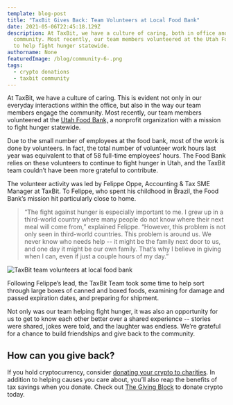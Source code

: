 ```yaml
---
template: blog-post
title: "TaxBit Gives Back: Team Volunteers at Local Food Bank"
date: 2021-05-06T22:45:18.129Z
description: At TaxBit, we have a culture of caring, both in office and in the
  community. Most recently, our team members volunteered at the Utah Food Bank
  to help fight hunger statewide.
authorname: None
featuredImage: /blog/community-6-.png
tags:
  - crypto donations
  - taxbit community
---
```

At TaxBit, we have a culture of caring. This is evident not only in our everyday interactions within the office, but also in the way our team members engage the community. Most recently, our team members volunteered at the [Utah Food Bank,](https://www.utahfoodbank.org/) a nonprofit organization with a mission to fight hunger statewide.

Due to the small number of employees at the food bank, most of the work is done by volunteers. In fact, the total number of volunteer work hours last year was equivalent to that of 58 full-time employees’ hours. The Food Bank relies on these volunteers to continue to fight hunger in Utah, and the TaxBit team couldn’t have been more grateful to contribute.

The volunteer activity was led by Felippe Oppe, Accounting & Tax SME Manager at TaxBit. To Felippe, who spent his childhood in Brazil, the Food Bank’s mission hit particularly close to home. 

> “The fight against hunger is especially important to me. I grew up in a third-world country where many people do not know where their next meal will come from,” explained Felippe. “However, this problem is not only seen in third-world countries. This problem is around us. We never know who needs help -- it might be the family next door to us, and one day it might be our own family. That’s why I believe in giving when I can, even if just a couple hours of my day.”

![TaxBit team volunteers at local food bank](/blog/taxbit-gives-back.png "TaxBit team volunteers at local food bank")

Following Felippe’s lead, the TaxBit Team took some time to help sort through large boxes of canned and boxed foods, examining for damage and passed expiration dates, and preparing for shipment.

Not only was our team helping fight hunger, it was also an opportunity for us to get to know each other better over a shared experience -- stories were shared, jokes were told, and the laughter was endless. We’re grateful for a chance to build friendships and give back to the community.

## How can you give back?

If you hold cryptocurrency, consider [donating your crypto to charities](https://taxbit.com/blog/cryptocurrency-gifts-donations-tax-guide/). In addition to helping causes you care about, you’ll also reap the benefits of tax savings when you donate. Check out [The Giving Block](https://www.thegivingblock.com/donate-bitcoin) to donate crypto today.